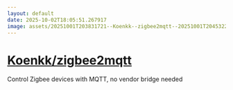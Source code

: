 ```yaml
---
layout: default
date: 2025-10-02T18:05:51.267917
image: assets/20251001T203831721--Koenkk--zigbee2mqtt--20251001T204532232--cropped.png
---
```


# [Koenkk/zigbee2mqtt](https://github.com/Koenkk/zigbee2mqtt)

Control Zigbee devices with MQTT, no vendor bridge needed
